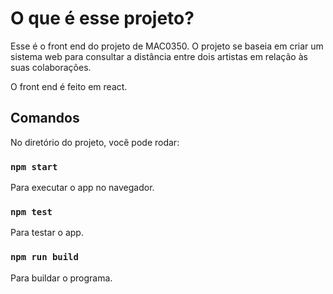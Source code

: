 # O que é esse projeto?

Esse é o front end do projeto de MAC0350. O projeto se baseia em criar um sistema web para consultar a distância entre dois artistas em relação às suas colaborações.

O front end é feito em react.


## Comandos

No diretório do projeto, você pode rodar:

### `npm start`

Para executar o app no navegador.

### `npm test`

Para testar o app.

### `npm run build`

Para buildar o programa.
